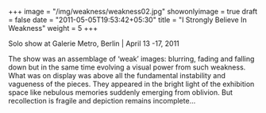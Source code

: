 +++
image = "/img/weakness/weakness02.jpg"
showonlyimage = true
draft = false
date = "2011-05-05T19:53:42+05:30"
title = "I Strongly Believe In Weakness"
weight = 5
+++

Solo show at Galerie Metro, Berlin | April 13 -17, 2011
<!--more-->

The show was an assemblage of ‘weak’ images: blurring, fading and falling down but in the same time evolving a visual power from such weakness. What was on display was above all the fundamental instability and vagueness of the pieces. They appeared in the bright light of the exhibition space like nebulous memories suddenly emerging from oblivion. But recollection is fragile and depiction remains incomplete…
